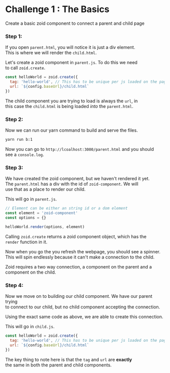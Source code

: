 # Challenge 1 : The Basics

Create a basic zoid component to connect a parent and child page

### Step 1:

If you open `parent.html`, you will notice it is just a div element.<br/>
This is where we will render the `child.html`.<br/>

Let's create a zoid component in `parent.js`. To do this we need<br/>
to call `zoid.create`.

```javascript
const helloWorld = zoid.create({
  tag: 'hello-world', // This has to be unique per js loaded on the page
  url: `${config.baseUrl}/child.html`
})
```

The child component you are trying to load is always the `url`, in<br/>
this case the `child.html` is being loaded *into* the `parent.html`.

### Step 2:

Now we can run our yarn command to build and serve the files.

```bash
yarn run b:1
```

Now you can go to `http://lcoalhost:3000/parent.html` and you should<br/>
see a `console.log`.

### Step 3:

We have created the zoid component, but we haven't rendered it yet.<br/>
The `parent.html` has a div with the id of `zoid-component`. We will<br/>
use that as a place to render our child.

This will go in `parent.js`.

```javascript
// Element can be either an string id or a dom element
const element = 'zoid-component'
const options = {}

helloWorld.render(options, element)
```

Calling `zoid.create` returns a zoid component object, which has the<br/>
`render` function in it.

Now when you go the you refresh the webpage, you should see a spinner.<br/>
This will spin endlessly because it can't make a connection to the child.<br/>

Zoid requires a two way connection, a component on the parent and a<br/>
component on the child.

### Step 4:

Now we move on to building our child component. We have our parent trying<br/>
to connect to our child, but no child component accepting the connection.

Using the exact same code as above, we are able to create this connection.

This will go in `child.js`.

```javascript
const helloWorld = zoid.create({
  tag: 'hello-world', // This has to be unique per js loaded on the page
  url: `${config.baseUrl}/child.html`
})
```

The key thing to note here is that the `tag` and `url` are **exactly**<br/>
the same in both the parent and child components.